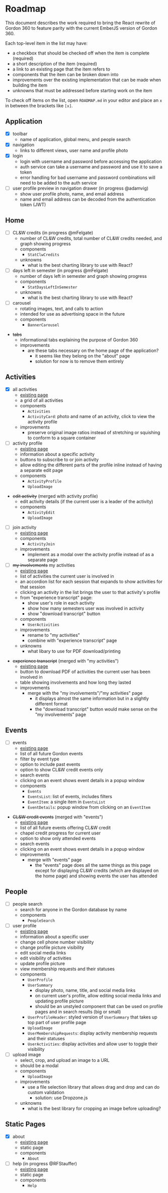 # Roadmap

This document describes the work required to bring the React rewrite of Gordon 360 to feature parity with the current EmberJS version of Gordon 360.

Each top-level item in the list may have:

- a checkbox that should be checked off when the item is complete (required)
- a short description of the item (required)
- a link to an existing page that the item refers to
- components that the item can be broken down into
- improvements over the existing implementation that can be made when building the item
- unknowns that must be addressed before starting work on the item

To check off items on the list, open `ROADMAP.md` in your editor and place an `x` in between the brackets like `[x]`.

## Application

- [x] toolbar
  - name of application, global menu, and people search
- [x] navigation
  - links to different views, user name and profile photo
- [x] login
  - login with username and password before accessing the application
  - auth service can take a username and password and use it to save a token
  - error handling for bad username and password combinations will need to be added to the auth service
- [ ] user profile preview in navigation drawer (in progress @adamvig)
  - show user profile photo, name, and email address
  - name and email address can be decoded from the authentication token (JWT)

## Home

- [ ] CL&W credits (in progress @mFelgate)
  - number of CL&W credits, total number of CL&W credits needed, and graph showing progress
  - components
    - `StatClwCredits`
  - unknowns
    - what is the best charting library to use with React?
- [ ] days left in semester (in progress @mFelgate)
  - number of days left in semester and graph showing progress
  - components
    - `StatDaysLeftInSemester`
  - unknowns
    - what is the best charting library to use with React?
- [ ] carousel
  - rotating images, text, and calls to action
  - intended for use as advertising space in the future
  - components
    - `BannerCarousel`
- ~~tabs~~
  - informational tabs explaining the purpose of Gordon 360
  - improvements
    - are these tabs necessary on the home page of the application?
      - it seems like they belong on the "about" page
      - solution for now is to remove them entirely

## Activities

- [x] all activities
  - [existing page](https://360.gordon.edu/#/all-activities)
  - a grid of all activities
  - components
    - `Activities`
    - `ActivityCard`: photo and name of an activity, click to view the activity profile
  - improvements
    - preserve original image ratios instead of stretching or squishing to conform to a square container
- [ ] activity profile
  - [existing page](https://360.gordon.edu/#/specific-activity/201709/AJMISS)
  - information about a specific activity
  - buttons to subscribe to or join activity
  - allow editing the different parts of the profile inline instead of having a separate edit page
  - components
    - `ActivityProfile`
    - `UploadImage`
- ~~edit activity~~ (merged with activity profile)
  - edit activity details (if the current user is a leader of the activity)
  - components
    - `ActivityEdit`
    - `UploadImage`
- [ ] join activity
  - [existing page](https://360.gordon.edu/#/add-membership/201709/AJG)
  - components
    - `ActivityJoin`
  - improvements
    - implement as a modal over the activity profile instead of as a separate page
- [ ] ~~my involvements~~ my activities
  - [existing page](https://360.gordon.edu/#/my-involvements)
  - list of activities the current user is involved in
  - an accordion list for each session that expands to show activities for that session
  - clicking an activity in the list brings the user to that activity's profile
  - from "experience transcript" page:
    - show user's role in each activity
    - show how many semesters user was involved in activity
    - show "download transcript" button
  - components
    - `UserActivities`
  - improvements
    - rename to "my activities"
    - combine with "experience transcript" page
  - unknowns
    - what libary to use for PDF download/printing
- ~~experience transcript~~ (merged with "my activities")
  - [existing page](https://360.gordon.edu/#/transcript)
  - button to download PDF of activities the current user has been involved in
  - table showing involvements and how long they lasted
  - improvements
    - merge with the "my involvements"/"my activities" page
      - it displays almost the same information but in a slightly different format
      - the "download transcript" button would make sense on the "my involvements" page

## Events

- [ ] events
  - [existing page](https://360.gordon.edu/#/all-events)
  - list of all future Gordon events
  - filter by event type
  - option to include past events
  - option to show CL&W credit events only
  - search events
  - clicking on an event shows event details in a popup window
  - components
    - `Events`
    - `EventsList`: list of events, includes filters
    - `EventItem`: a single item in `EventsList`
    - `EventDetails`: popup window from clicking on an `EventItem`
- ~~CL&W credit events~~ (merged with "events")
  - [existing page](https://360.gordon.edu/#/chapel-credits)
  - list of all future events offering CL&W credit
  - chapel credit progress for current user
  - option to show only attended events
  - search events
  - clicking on an event shows event details in a popup window
  - improvements
    - merge with "events" page
      - the "events" page does all the same things as this page except for displaying CL&W credits (which are displayed on the home page) and showing events the user has attended

## People

- [ ] people search
  - search for anyone in the Gordon database by name
  - components
    - `PeopleSearch`
- [ ] user profile
  - [existing page](https://360.gordon.edu/#/profile/henry.hao)
  - information about a specific user
  - change cell phone number visibility
  - change profile picture visibility
  - edit social media links
  - edit visibility of activities
  - update profile picture
  - view membership requests and their statuses
  - components
    - `UserProfile`
    - `UserSummary`
      - display photo, name, title, and social media links
      - on current user's profile, allow editing social media links and updating profile picture
      - should be an unstyled component that can be used on profile pages and in search results (big or small)
    - `UserProfileHeader`: styled version of `UserSummary` that takes up top part of user profile page
    - `UploadImage`
    - `UserMembershipRequests`: display activity membership requests and their statuses
    - `UserActivities`: display activities and allow user to toggle their visibility
- [ ] upload image
  - select, crop, and upload an image to a URL
  - should be a modal
  - components
    - `UploadImage`
  - improvements
    - use a file selection library that allows drag and drop and can do custom validation
      - solution: use Dropzone.js
  - unknowns
    - what is the best library for cropping an image before uploading?

## Static Pages

- [x] about
  - [existing page](https://360.gordon.edu/#/about)
  - static page
  - components
    - `About`
- [ ] help (in progress @RFStauffer)
  - [existing page](https://360.gordon.edu/#/help)
  - static page
  - components
    - `Help`
